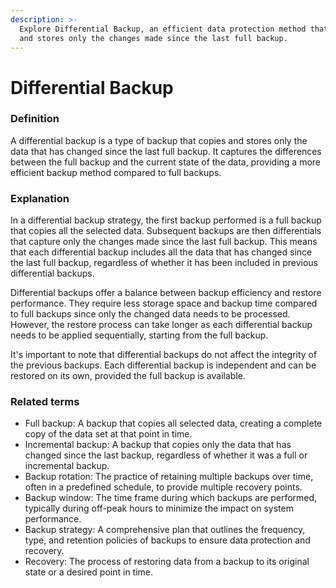 ```yaml
---
description: >-
  Explore Differential Backup, an efficient data protection method that captures
  and stores only the changes made since the last full backup.
---
```


# Differential Backup

### Definition

A differential backup is a type of backup that copies and stores only the data that has changed since the last full backup. It captures the differences between the full backup and the current state of the data, providing a more efficient backup method compared to full backups.

### Explanation

In a differential backup strategy, the first backup performed is a full backup that copies all the selected data. Subsequent backups are then differentials that capture only the changes made since the last full backup. This means that each differential backup includes all the data that has changed since the last full backup, regardless of whether it has been included in previous differential backups.

Differential backups offer a balance between backup efficiency and restore performance. They require less storage space and backup time compared to full backups since only the changed data needs to be processed. However, the restore process can take longer as each differential backup needs to be applied sequentially, starting from the full backup.

It's important to note that differential backups do not affect the integrity of the previous backups. Each differential backup is independent and can be restored on its own, provided the full backup is available.

### Related terms

* Full backup: A backup that copies all selected data, creating a complete copy of the data set at that point in time.
* Incremental backup: A backup that copies only the data that has changed since the last backup, regardless of whether it was a full or incremental backup.
* Backup rotation: The practice of retaining multiple backups over time, often in a predefined schedule, to provide multiple recovery points.
* Backup window: The time frame during which backups are performed, typically during off-peak hours to minimize the impact on system performance.
* Backup strategy: A comprehensive plan that outlines the frequency, type, and retention policies of backups to ensure data protection and recovery.
* Recovery: The process of restoring data from a backup to its original state or a desired point in time.
